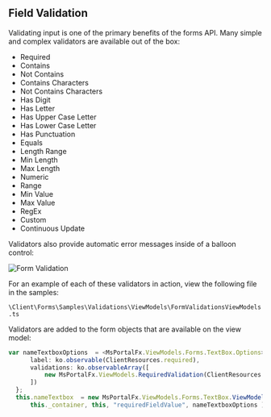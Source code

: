 
## Field Validation

Validating input is one of the primary benefits of the forms API. Many simple and complex validators are available out of the box:

  * Required
  * Contains
  * Not Contains
  * Contains Characters
  * Not Contains Characters
  * Has Digit
  * Has Letter
  * Has Upper Case Letter
  * Has Lower Case Letter
  * Has Punctuation
  * Equals
  * Length Range
  * Min Length
  * Max Length
  * Numeric
  * Range
  * Min Value
  * Max Value
  * RegEx
  * Custom
  * Continuous Update

Validators also provide automatic error messages inside of a balloon control:

![Form Validation][form-validation]

For an example of each of these validators in action, view the following file in the samples:

`\Client\Forms\Samples\Validations\ViewModels\FormValidationsViewModels.ts`

Validators are added to the form objects that are available on the view model:

```ts
var nameTextboxOptions  = <MsPortalFx.ViewModels.Forms.TextBox.Options>{
      label: ko.observable(ClientResources.required),
      validations: ko.observableArray([
          new MsPortalFx.ViewModels.RequiredValidation(ClientResources.pleaseEnterSomeText)
      ])
  };
  this.nameTextbox  = new MsPortalFx.ViewModels.Forms.TextBox.ViewModel(
      this._container, this, "requiredFieldValue", nameTextboxOptions );
```

[form-validation]: ../media/portalfx-forms-field-validation/formValidation.png
